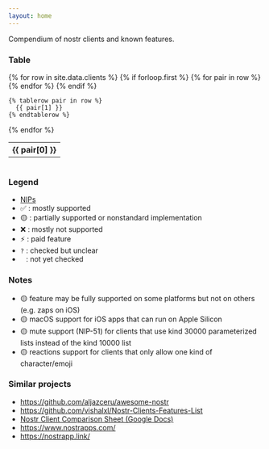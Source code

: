 ```yaml
---
layout: home
---
```


Compendium of nostr clients and known features.

### Table

<div class="breakout" style="overflow-x:auto;">
<table>
  {% for row in site.data.clients %}
    {% if forloop.first %}
    <tr>
      {% for pair in row %}
        <th>{{ pair[0] }}</th>
      {% endfor %}
    </tr>
    {% endif %}

    {% tablerow pair in row %}
      {{ pair[1] }}
    {% endtablerow %}
  {% endfor %}
</table>
</div>

### Legend

- [NIPs](https://github.com/nostr-protocol/nips)
- ✅ : mostly supported
- 🟡 : partially supported or nonstandard implementation
- ❌ : mostly not supported
- ⚡ : paid feature
- `?` : checked but unclear
- <code>&nbsp;</code> : not yet checked

### Notes

- 🟡 feature may be fully supported on some platforms but not on others (e.g. zaps on iOS)
- 🟡 macOS support for iOS apps that can run on Apple Silicon
- 🟡 mute support (NIP-51) for clients that use kind 30000 parameterized lists instead of the kind 10000 list
- 🟡 reactions support for clients that only allow one kind of character/emoji

### Similar projects

- <https://github.com/aljazceru/awesome-nostr>
- <https://github.com/vishalxl/Nostr-Clients-Features-List>
- [Nostr Client Comparison Sheet (Google Docs)](https://docs.google.com/spreadsheets/d/1GjfN_eMiEywqXfKFHZMw4rLnoQLBXYEyl2NCEtsCXWw/edit)
- <https://www.nostrapps.com/>
- <https://nostrapp.link/>
